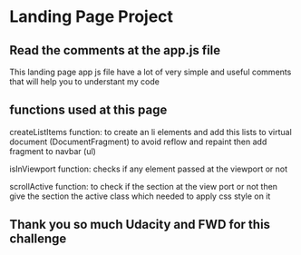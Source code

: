 # Landing Page Project

## Read the comments at the app.js file

This landing page app js file have a lot of very simple and useful comments that will help you to understant my code

## functions used at this page

createListItems function: to create an li elements and add this lists to virtual document (DocumentFragment) to avoid reflow and repaint then add fragment to navbar (ul)

isInViewport function: checks if any element passed at the viewport or not

scrollActive function: to check if the section at the view port or not then give the section the active class which needed to apply css style on it

## Thank you so much Udacity and FWD for this challenge
